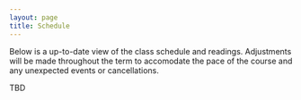 ```yaml
---
layout: page
title: Schedule
---
```


Below is a up-to-date view of the class schedule and readings. Adjustments will be made throughout the term to accomodate the pace of the course and any unexpected events or cancellations.

TBD
